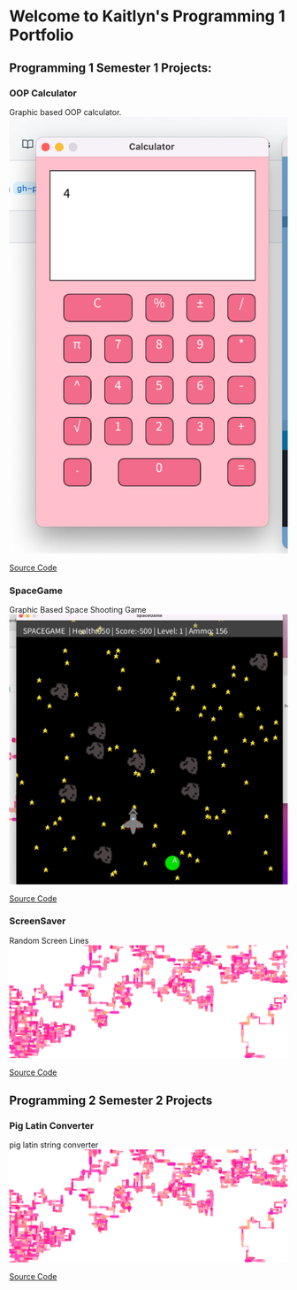 # Welcome to Kaitlyn's Programming 1 Portfolio

## Programming 1 Semester 1 Projects: 

### OOP Calculator

Graphic based OOP calculator.
![Running Calculator](https://github.com/kaitlynccs/2AProgramming1Portfolio22-23/blob/gh-pages/images/calc.png?raw=true)

[Source Code](https://github.com/kaitlynccs/2AProgramming1Portfolio22-23/tree/gh-pages/src/calculator)

### SpaceGame

Graphic Based Space Shooting Game
![Running SpaceGame](https://github.com/kaitlynccs/2AProgramming1Portfolio22-23/blob/gh-pages/images/SpaceGame.png?raw=true)

[Source Code](https://github.com/kaitlynccs/2AProgramming1Portfolio22-23/tree/gh-pages/src/spacegame)

### ScreenSaver

Random Screen Lines
![Running ScreenSaver](https://github.com/kaitlynccs/2AProgramming1Portfolio22-23/blob/gh-pages/images/screensaver.png?raw=true)

[Source Code](https://github.com/kaitlynccs/2AProgramming1Portfolio22-23/tree/gh-pages/src/screensaver)

## Programming 2 Semester 2 Projects

### Pig Latin Converter
pig latin string converter
![Running ScreenSaver](https://github.com/kaitlynccs/2AProgramming1Portfolio22-23/blob/gh-pages/images/screensaver.png?raw=true)

[Source Code](https://github.com/kaitlynccs/2AProgramming1Portfolio22-23/tree/gh-pages/src/screensaver)
